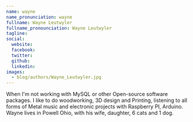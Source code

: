 ```yaml
---
name: wayne
name_pronunciation: wayne
fullname: Wayne Leutwyler
fullname_pronounciation: Wayne Leutwyler
tagline: 
social:
  website: 
  facebook:
  twitter:  
  github: 
  linkedin: 
images:
  - blog/authors/Wayne_Leutwyler.jpg
---
```


When I'm not working with MySQL or other Open-source software packages. I like to do woodworking, 3D design and Printing, listening to all forms of Metal music and electronic projects with Raspberry PI, Arduino. Wayne lives in Powell Ohio, with his wife, daughter, 6 cats and 1 dog.
